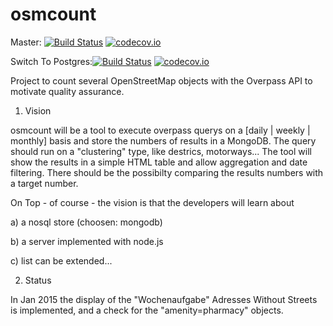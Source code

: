osmcount
========

Master: [![Build Status](https://travis-ci.org/TheFive/osmcount.svg?branch=master)](https://travis-ci.org/TheFive/osmcount)
[![codecov.io](https://codecov.io/github/TheFive/osmcount/coverage.svg?branch=master)](https://codecov.io/github/TheFive/osmcount/coverage.svg?branch=master)


Switch To Postgres:[![Build Status](https://travis-ci.org/TheFive/osmcount.svg?branch=SwitchToPostgres)](https://travis-ci.org/TheFive/osmcount) 
[![codecov.io](https://codecov.io/github/TheFive/osmcount/coverage.svg?branch=SwitchToPostgres)](https://codecov.io/github/TheFive/osmcount/coverage.svg?branch=SwitchToPostgres)


Project to count several OpenStreetMap objects with the Overpass API to motivate quality assurance.

1. Vision

osmcount will be a tool to execute overpass querys on a [daily | weekly | monthly] basis and store the numbers of results 
in a MongoDB. The query should run on a "clustering" type, like destrics, motorways...
The tool will show the results in a simple HTML table and allow aggregation and date filtering. There should be the possibilty 
comparing the results numbers with a target number.

On Top - of course - the vision is that the developers will learn about

a) a nosql store (choosen: mongodb)

b) a server implemented with node.js

c) list can be extended...



2. Status

In Jan 2015 the display of the "Wochenaufgabe" Adresses Without Streets is implemented,
and a check for the "amenity=pharmacy" objects.
